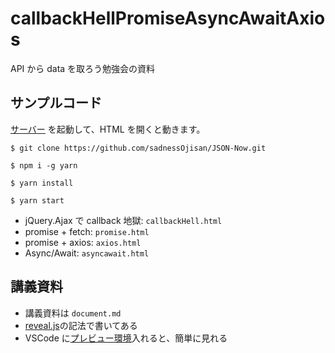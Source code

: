 # callbackHellPromiseAsyncAwaitAxios

API から data を取ろう勉強会の資料

## サンプルコード

[サーバー](https://github.com/sadnessOjisan/JSON-Now) を起動して、HTML を開くと動きます。

```
$ git clone https://github.com/sadnessOjisan/JSON-Now.git

$ npm i -g yarn

$ yarn install

$ yarn start
```

- jQuery.Ajax で callback 地獄: `callbackHell.html`
- promise + fetch: `promise.html`
- promise + axios: `axios.html`
- Async/Await: `asyncawait.html`

## 講義資料

- 講義資料は `document.md`
- [reveal.js](https://revealjs.com/#/)の記法で書いてある
- VSCode に[プレビュー環境](https://marketplace.visualstudio.com/items?itemName=evilz.vscode-reveal)入れると、簡単に見れる
